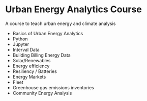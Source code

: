 # Urban Energy Analytics Course
A course to teach urban energy and climate analysis

* Basics of Urban Energy Analytics
* Python
* Jupyter
* Interval Data
* Building Billing Energy Data
* Solar/Renewables
* Energy efficiency
* Resiliency / Batteries
* Energy Markets
* Fleet
* Greenhouse gas emissions inventories
* Community Energy Analysis
